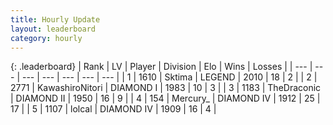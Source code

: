 ```yaml
---
title: Hourly Update
layout: leaderboard
category: hourly
---
```


{: .leaderboard}
| Rank | LV | Player | Division | Elo | Wins | Losses |
| --- | --- | --- | --- | --- | --- | --- |
| <span data-change="0">1</span> | 1610 | <span title="ID: 353063">Sktima</span> | LEGEND | <span data-change="0">2010</span> | <span data-change="0">18</span> | <span data-change="0">2</span> |
| <span data-change="0">2</span> | 2771 | <span title="ID: 164871">KawashiroNitori</span> | DIAMOND I | <span data-change="0">1983</span> | <span data-change="0">10</span> | <span data-change="0">3</span> |
| <span data-change="0">3</span> | 1183 | <span title="ID: 544310">TheDraconic</span> | DIAMOND II | <span data-change="0">1950</span> | <span data-change="0">16</span> | <span data-change="0">9</span> |
| <span data-change="0">4</span> | 154 | <span title="ID: 680422">Mercury_</span> | DIAMOND IV | <span data-change="-9">1912</span> | <span data-change="3">25</span> | <span data-change="3">17</span> |
| <span data-change="0">5</span> | 1107 | <span title="ID: 487583">lolcal</span> | DIAMOND IV | <span data-change="0">1909</span> | <span data-change="0">16</span> | <span data-change="0">4</span> |